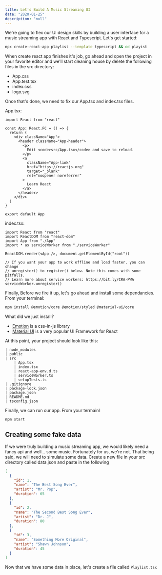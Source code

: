```yaml
---
title: Let's Build A Music Streaming UI
date: "2020-01-25"
description: "null"
---
```


We're going to flex our UI design skills by building a user interface for a music streaming app with React and Typescript. Let's get started:

```bash
npx create-react-app playlist --template typescript && cd playist
```

When create react app finishes it's job, go ahead and open the project in your favorite editor and we'll start cleaning house by delete the following files in the src directory:

- App.css
- App.test.tsx
- index.css
- logo.svg

Once that's done, we need to fix our App.tsx and index.tsx files.

App.tsx:

```tsx
import React from "react"

const App: React.FC = () => {
  return (
    <div className="App">
      <header className="App-header">
        <p>
          Edit <code>src/App.tsx</code> and save to reload.
        </p>
        <a
          className="App-link"
          href="https://reactjs.org"
          target="_blank"
          rel="noopener noreferrer"
        >
          Learn React
        </a>
      </header>
    </div>
  )
}

export default App
```

index.tsx:

```tsx
import React from "react"
import ReactDOM from "react-dom"
import App from "./App"
import * as serviceWorker from "./serviceWorker"

ReactDOM.render(<App />, document.getElementById("root"))

// If you want your app to work offline and load faster, you can change
// unregister() to register() below. Note this comes with some pitfalls.
// Learn more about service workers: https://bit.ly/CRA-PWA
serviceWorker.unregister()
```

Finally, Before we fire it up, let's go ahead and install some dependancies. From your terminal:

```bash
npm install @emotion/core @emotion/styled @material-ui/core
```

What did we just install?

- [Emotion](https://emotion.sh/docs/install) is a css-in-js library
- [Material UI](https://material-ui.com/) is a very popular UI Framework for React

At this point, your project should look like this:

```
| node_modules
| public
| src
    | App.tsx
    | index.tsx
    | react-app-env.d.ts
    | serviceWorker.ts
    | setupTests.ts
| .gitignore
| package-lock.json
| package.json
| README.md
| tsconfig.json
```

Finally, we can run our app. From your termainl

```bash
npm start
```

## Creating some fake data

If we were truly building a music streaming app, we would likely need a fancy api and well... some music. Fortunately for us, we're not. That being said, we will need to simulate some data. Create a new file in your src directory called data.json and paste in the following

```json
[
  {
    "id": 1,
    "name": "The Best Song Ever",
    "artist": "Mr. Pop",
    "duration": 65
  },
  {
    "id": 2,
    "name": "The Second Best Song Ever",
    "artist": "Dr. J",
    "duration": 80
  },
  {
    "id": 3,
    "name": "Something More Original",
    "artist": "Shawn Johnson",
    "duration": 45
  }
]
```

Now that we have some data in place, let's create a file called `Playlist.tsx`
